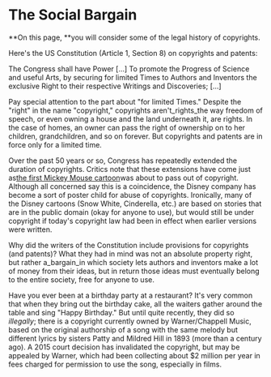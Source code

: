 # The Social Bargain

**On this page, **you will consider some of the legal history of copyrights.

Here's the US Constitution \(Article 1, Section 8\) on copyrights and patents:

The Congress shall have Power \[...\] To promote the Progress of Science and useful Arts, by securing for limited Times to Authors and Inventors the exclusive Right to their respective Writings and Discoveries; \[...\]

Pay special attention to the part about "for limited Times." Despite the "right" in the name "copyright," copyrights aren't_rights_the way freedom of speech, or even owning a house and the land underneath it, are rights. In the case of homes, an owner can pass the right of ownership on to her children, grandchildren, and so on forever. But copyrights and patents are in force only for a limited time.

Over the past 50 years or so, Congress has repeatedly extended the duration of copyrights. Critics note that these extensions have come just as[the first Mickey Mouse cartoon](https://en.wikipedia.org/wiki/Steamboat_Willie#Copyright_status)was about to pass out of copyright. Although all concerned say this is a coincidence, the Disney company has become a sort of poster child for abuse of copyrights. Ironically, many of the Disney cartoons \(Snow White, Cinderella, etc.\) are based on stories that are in the public domain \(okay for anyone to use\), but would still be under copyright if today's copyright law had been in effect when earlier versions were written.

Why did the writers of the Constitution include provisions for copyrights \(and patents\)? What they had in mind was not an absolute property right, but rather a_bargain_in which society lets authors and inventors make a lot of money from their ideas, but in return those ideas must eventually belong to the entire society, free for anyone to use.

Have you ever been at a birthday party at a restaurant? It's very common that when they bring out the birthday cake, all the waiters gather around the table and sing "Happy Birthday." But until quite recently, they did so _illegally_; there is a copyright currently owned by Warner/Chappell Music, based on the original authorship of a song with the same melody but different lyrics by sisters Patty and Mildred Hill in 1893 \(more than a century ago\). A 2015 court decision has invalidated the copyright, but may be appealed by Warner, which had been collecting about $2 million per year in fees charged for permission to use the song, especially in films.

